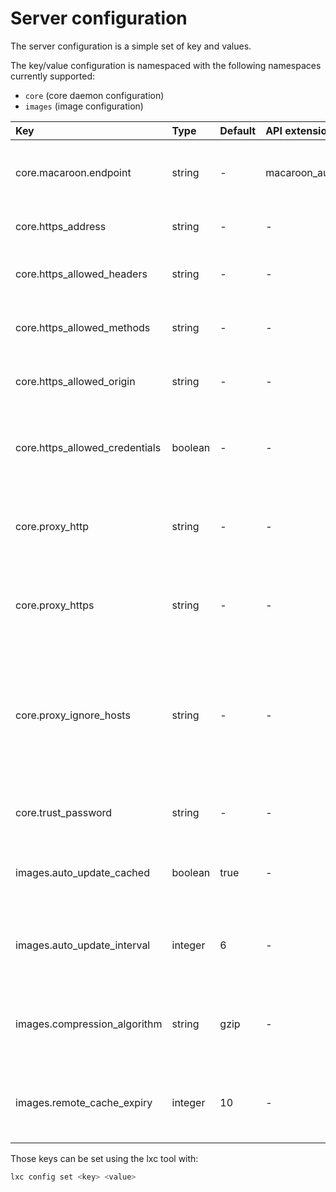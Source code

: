# Server configuration
The server configuration is a simple set of key and values.

The key/value configuration is namespaced with the following namespaces
currently supported:

 - `core` (core daemon configuration)
 - `images` (image configuration)

Key                             | Type      | Default   | API extension           | Description
:--                             | :---      | :------   | :------------           | :----------
core.macaroon.endpoint          | string    | -         | macaroon_authentication | URL of the the external authentication endpoint using Macaroons
core.https\_address             | string    | -         | -                       | Address to bind for the remote API
core.https\_allowed\_headers    | string    | -         | -                       | Access-Control-Allow-Headers http header value
core.https\_allowed\_methods    | string    | -         | -                       | Access-Control-Allow-Methods http header value
core.https\_allowed\_origin     | string    | -         | -                       | Access-Control-Allow-Origin http header value
core.https\_allowed\_credentials| boolean   | -         | -                       | Whether to set Access-Control-Allow-Credentials http header value to "true"
core.proxy\_http                | string    | -         | -                       | http proxy to use, if any (falls back to HTTP\_PROXY environment variable)
core.proxy\_https               | string    | -         | -                       | https proxy to use, if any (falls back to HTTPS\_PROXY environment variable)
core.proxy\_ignore\_hosts       | string    | -         | -                       | hosts which don't need the proxy for use (similar format to NO\_PROXY, e.g. 1.2.3.4,1.2.3.5, falls back to NO\_PROXY environment variable)
core.trust\_password            | string    | -         | -                       | Password to be provided by clients to setup a trust
images.auto\_update\_cached     | boolean   | true      | -                       | Whether to automatically update any image that LXD caches
images.auto\_update\_interval   | integer   | 6         | -                       | Interval in hours at which to look for update to cached images (0 disables it)
images.compression\_algorithm   | string    | gzip      | -                       | Compression algorithm to use for new images (bzip2, gzip, lzma, xz or none)
images.remote\_cache\_expiry    | integer   | 10        | -                       | Number of days after which an unused cached remote image will be flushed

Those keys can be set using the lxc tool with:

```bash
lxc config set <key> <value>
```
